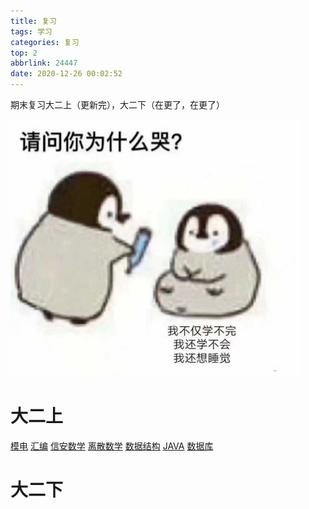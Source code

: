 ```yaml
---
title: 复习
tags: 学习
categories: 复习
top: 2
abbrlink: 24447
date: 2020-12-26 00:02:52
---
```


期末复习大二上（更新完），大二下（在更了，在更了）

![image-20210106101517939](复习/image-20210106101517939.png)

<!-- more -->

# 大二上

<a href="/2021/04/17/模电/">模电</a>
<a href="/2021/04/17/汇编/">汇编</a>
<a href="/2021/04/17/信安数学/">信安数学</a>
<a href="/2021/04/17/离散数学/">离散数学</a>
<a href="/2021/04/17/数据结构/">数据结构</a>
<a href="/2021/04/17/JAVA/">JAVA</a>
<a href="/2021/04/17/数据库/">数据库</a>



# 大二下